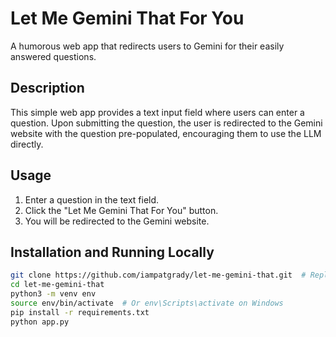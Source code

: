 # Let Me Gemini That For You

A humorous web app that redirects users to Gemini for their easily answered questions.

## Description

This simple web app provides a text input field where users can enter a question.  Upon submitting the question, the user is redirected to the Gemini website with the question pre-populated, encouraging them to use the LLM directly.

## Usage

1.  Enter a question in the text field.
2.  Click the "Let Me Gemini That For You" button.
3.  You will be redirected to the Gemini website.

## Installation and Running Locally

```bash
git clone https://github.com/iampatgrady/let-me-gemini-that.git  # Replace with your repo URL
cd let-me-gemini-that
python3 -m venv env
source env/bin/activate  # Or env\Scripts\activate on Windows
pip install -r requirements.txt
python app.py
```
